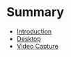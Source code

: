 # Summary

* [Introduction](README.md)
* [Desktop](chapter1.md)
* [Video Capture](video_capture.md)

